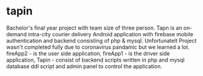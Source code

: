 # tapin
Bachelor's final year project with team size of three person. Tapn is an on-demand intra-city courier delivery Android application with firebase mobile authentication and backend consisting of php & mysql. Unfortunatelt Project wasn't completed fully due to coronavirus pandamic but we learned a lot. fireApp2 - is the user side application, fireApp1 - is the driver side application, Tapin - consist of backend scripts written in php and mysql database ddl script and admin panel to control the application.

